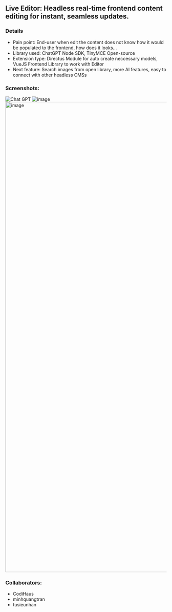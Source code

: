 ## Live Editor: Headless real-time frontend content editing for instant, seamless updates.

### Details

- Pain point: End-user when edit the content does not know how it would be populated to the frontend, how does it looks...
- Library used: ChatGPT Node SDK, TinyMCE Open-source
- Extension type: Directus Module for auto create neccessary models, VueJS Frontend Library to work with Editor
- Next feature: Search images from open library, more AI features, easy to connect with other headless CMSs

### Screenshots:

![Chat GPT](https://github.com/codihaus/live-editor/assets/68498487/57309ea3-1ea1-483e-8867-7e0f9e04b4da)
![image](https://github.com/codihaus/live-editor/assets/68498487/6ae7583d-b38d-440d-8402-1eddbefce9b3)
<img width="1469" alt="image" src="https://github.com/codihaus/live-editor/assets/68498487/44669e8e-9a21-4d06-888d-8777f3d30dc5">

### Collaborators:

- CodiHaus
- minhquangtran
- tusieunhan

